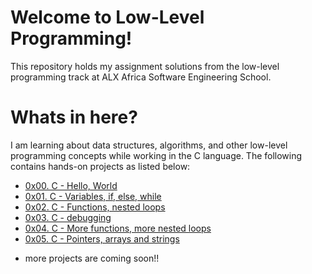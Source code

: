 # **Welcome to Low-Level Programming!**
This repository holds my assignment solutions from the low-level programming 
track at ALX Africa  Software Engineering School.

# **Whats in here?**
I am learning about data
structures, algorithms, and other low-level programming concepts while
working in the C language. 
The following contains hands-on projects as listed below:

* [0x00. C - Hello, World](./0x00-hello_world)
* [0x01. C - Variables, if, else, while](./0x01-variables_if_else_while)
* [0x02. C - Functions, nested loops](./0x02-functions_nested_loops)
* [0x03. C - debugging](./0x03-debugging)
* [0x04. C - More functions, more nested loops](./0x04-more_functions_nested_loops)
* [0x05. C - Pointers, arrays and strings](./0x05-pointers_arrays_strings)


- more projects are coming soon!!
